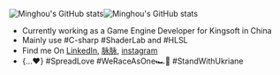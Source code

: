 ![Minghou's GitHub stats](https://github-readme-stats.vercel.app/api?username=Minghou-Lei&include_all_commits=true&show_icons=true&theme=radical)![Minghou's GitHub stats](https://github-readme-stats.vercel.app/api/top-langs/?username=Minghou-lei&layout=compact&theme=radical)
- Currently working as a Game Engine Developer for Kingsoft in China
- Mainly use #C-sharp #ShaderLab and #HLSL
- Find me On [LinkedIn](https://www.linkedin.com/in/%E6%98%8E%E7%9A%93-%E6%9D%8E-597356105/), [脉脉](https://maimai.cn/contact/share/card?u=kgmsdwiqpe9a&_share_channel=copy_link), [instagram](https://www.instagram.com/mistletoer76/)
- {...♥️} #SpreadLove #WeRaceAsOne🏎🌈 #StandWithUkriane
